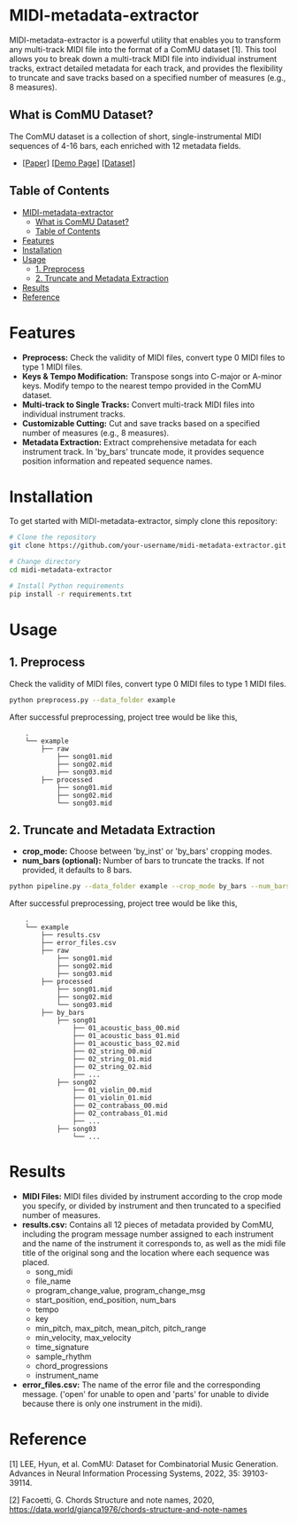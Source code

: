 # MIDI-metadata-extractor

MIDI-metadata-extractor is a powerful utility that enables you to transform any multi-track MIDI file into the format of a ComMU dataset [1]. 
This tool allows you to break down a multi-track MIDI file into individual instrument tracks, extract detailed metadata for each track, and provides the flexibility to truncate and save tracks based on a specified number of measures (e.g., 8 measures).

## What is ComMU Dataset?

The ComMU dataset is a collection of short, single-instrumental MIDI sequences of 4-16 bars, each enriched with 12 metadata fields.

- [[Paper]](https://arxiv.org/pdf/2211.09385.pdf) [[Demo Page]](https://pozalabs.github.io/ComMU/) [[Dataset]](https://github.com/POZAlabs/ComMU-code/tree/master/dataset)

## Table of Contents

- [MIDI-metadata-extractor](#midi-metadata-extractor)
  - [What is ComMU Dataset?](#what-is-commu-dataset)
  - [Table of Contents](#table-of-contents)
- [Features](#features)
- [Installation](#installation)
- [Usage](#usage)
  - [1. Preprocess](#1-preprocess)
  - [2. Truncate and Metadata Extraction](#2-truncate-and-metadata-extraction)
- [Results](#results)
- [Reference](#reference)

# Features

- **Preprocess:** Check the validity of MIDI files, convert type 0 MIDI files to type 1 MIDI files.
- **Keys & Tempo Modification:** Transpose songs into C-major or A-minor keys. Modify tempo to the nearest tempo provided in the ComMU dataset.
- **Multi-track to Single Tracks:** Convert multi-track MIDI files into individual instrument tracks.
- **Customizable Cutting:** Cut and save tracks based on a specified number of measures (e.g., 8 measures).
- **Metadata Extraction:** Extract comprehensive metadata for each instrument track. In 'by_bars' truncate mode, it provides sequence position information and repeated sequence names.

# Installation

To get started with MIDI-metadata-extractor, simply clone this repository:

```bash
# Clone the repository
git clone https://github.com/your-username/midi-metadata-extractor.git

# Change directory
cd midi-metadata-extractor

# Install Python requirements
pip install -r requirements.txt
```

# Usage

## 1. Preprocess

Check the validity of MIDI files, convert type 0 MIDI files to type 1 MIDI files.

```bash
python preprocess.py --data_folder example
```

After successful preprocessing, project tree would be like this, 

```
    .
    └── example
        ├── raw
            ├── song01.mid
            ├── song02.mid
            ├── song03.mid
        ├── processed
            ├── song01.mid
            ├── song02.mid
            └── song03.mid
```

## 2. Truncate and Metadata Extraction

- **crop_mode:** Choose between 'by_inst' or 'by_bars' cropping modes.
- **num_bars (optional):** Number of bars to truncate the tracks. If not provided, it defaults to 8 bars.

```bash
python pipeline.py --data_folder example --crop_mode by_bars --num_bars 8 
```

After successful preprocessing, project tree would be like this, 

```
    .
    └── example
        ├── results.csv
        ├── error_files.csv
        ├── raw
            ├── song01.mid
            ├── song02.mid
            ├── song03.mid
        ├── processed
            ├── song01.mid
            ├── song02.mid
            └── song03.mid
        ├── by_bars
            ├── song01
                ├── 01_acoustic_bass_00.mid
                ├── 01_acoustic_bass_01.mid
                ├── 01_acoustic_bass_02.mid
                ├── 02_string_00.mid
                ├── 02_string_01.mid
                ├── 02_string_02.mid
                ├── ...
            ├── song02
                ├── 01_violin_00.mid
                ├── 01_violin_01.mid
                ├── 02_contrabass_00.mid
                ├── 02_contrabass_01.mid
                ├── ...
            ├── song03
                └── ...
```
# Results
- **MIDI Files:** MIDI files divided by instrument according to the crop mode you specify, or divided by instrument and then truncated to a specified number of measures.
- **results.csv:** Contains all 12 pieces of metadata provided by ComMU, including the program message number assigned to each instrument and the name of the instrument it corresponds to, as well as the midi file title of the original song and the location where each sequence was placed.
  - song_midi
  - file_name
  - program_change_value, program_change_msg
  - start_position, end_position, num_bars
  - tempo
  - key
  - min_pitch, max_pitch, mean_pitch, pitch_range
  - min_velocity, max_velocity
  - time_signature
  - sample_rhythm
  - chord_progressions
  - instrument_name
- **error_files.csv:** The name of the error file and the corresponding message. ('open' for unable to open and 'parts' for unable to divide because there is only one instrument in the midi).

# Reference

[1] LEE, Hyun, et al. ComMU: Dataset for Combinatorial Music Generation. Advances in Neural Information Processing Systems, 2022, 35: 39103-39114.

[2] Facoetti, G. Chords Structure and note names, 2020, https://data.world/gianca1976/chords-structure-and-note-names